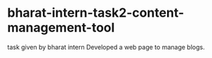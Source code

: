 # bharat-intern-task2-content-management-tool
task given by bharat intern
Developed a web page to manage blogs.
